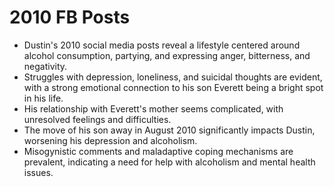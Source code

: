 # 2010 FB Posts

- Dustin's 2010 social media posts reveal a lifestyle centered around alcohol consumption, partying, and expressing anger, bitterness, and negativity.
- Struggles with depression, loneliness, and suicidal thoughts are evident, with a strong emotional connection to his son Everett being a bright spot in his life.
- His relationship with Everett's mother seems complicated, with unresolved feelings and difficulties.
- The move of his son away in August 2010 significantly impacts Dustin, worsening his depression and alcoholism.
- Misogynistic comments and maladaptive coping mechanisms are prevalent, indicating a need for help with alcoholism and mental health issues.
